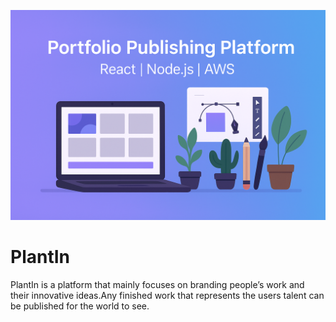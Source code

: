 ![Project Banner](./Creative-Portfolio-Publishing-Platform.png)

# PlantIn
PlantIn is a platform that mainly focuses on branding people’s work and their innovative ideas.Any finished work that represents the users talent can be published for the world to see.
